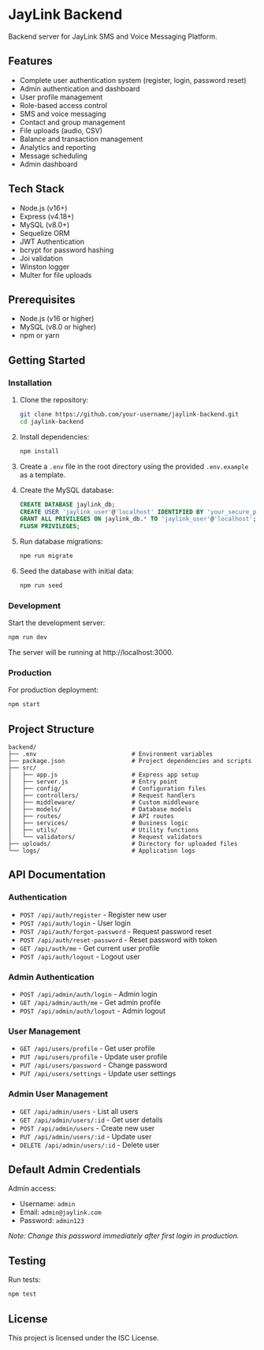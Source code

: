 # JayLink Backend

Backend server for JayLink SMS and Voice Messaging Platform.

## Features

- Complete user authentication system (register, login, password reset)
- Admin authentication and dashboard
- User profile management
- Role-based access control
- SMS and voice messaging
- Contact and group management
- File uploads (audio, CSV)
- Balance and transaction management
- Analytics and reporting
- Message scheduling
- Admin dashboard

## Tech Stack

- Node.js (v16+)
- Express (v4.18+)
- MySQL (v8.0+)
- Sequelize ORM
- JWT Authentication
- bcrypt for password hashing
- Joi validation
- Winston logger
- Multer for file uploads

## Prerequisites

- Node.js (v16 or higher)
- MySQL (v8.0 or higher)
- npm or yarn

## Getting Started

### Installation

1. Clone the repository:
   ```bash
   git clone https://github.com/your-username/jaylink-backend.git
   cd jaylink-backend
   ```

2. Install dependencies:
   ```bash
   npm install
   ```

3. Create a `.env` file in the root directory using the provided `.env.example` as a template.

4. Create the MySQL database:
   ```sql
   CREATE DATABASE jaylink_db;
   CREATE USER 'jaylink_user'@'localhost' IDENTIFIED BY 'your_secure_password';
   GRANT ALL PRIVILEGES ON jaylink_db.* TO 'jaylink_user'@'localhost';
   FLUSH PRIVILEGES;
   ```

5. Run database migrations:
   ```bash
   npm run migrate
   ```

6. Seed the database with initial data:
   ```bash
   npm run seed
   ```

### Development

Start the development server:
```bash
npm run dev
```

The server will be running at http://localhost:3000.

### Production

For production deployment:
```bash
npm start
```

## Project Structure

```
backend/
├── .env                           # Environment variables
├── package.json                   # Project dependencies and scripts
├── src/
│   ├── app.js                     # Express app setup
│   ├── server.js                  # Entry point
│   ├── config/                    # Configuration files
│   ├── controllers/               # Request handlers
│   ├── middleware/                # Custom middleware
│   ├── models/                    # Database models
│   ├── routes/                    # API routes
│   ├── services/                  # Business logic
│   ├── utils/                     # Utility functions
│   └── validators/                # Request validators
├── uploads/                       # Directory for uploaded files
└── logs/                          # Application logs
```

## API Documentation

### Authentication

- `POST /api/auth/register` - Register new user
- `POST /api/auth/login` - User login
- `POST /api/auth/forgot-password` - Request password reset
- `POST /api/auth/reset-password` - Reset password with token
- `GET /api/auth/me` - Get current user profile
- `POST /api/auth/logout` - Logout user

### Admin Authentication

- `POST /api/admin/auth/login` - Admin login
- `GET /api/admin/auth/me` - Get admin profile
- `POST /api/admin/auth/logout` - Admin logout

### User Management

- `GET /api/users/profile` - Get user profile
- `PUT /api/users/profile` - Update user profile
- `PUT /api/users/password` - Change password
- `PUT /api/users/settings` - Update user settings

### Admin User Management

- `GET /api/admin/users` - List all users
- `GET /api/admin/users/:id` - Get user details
- `POST /api/admin/users` - Create new user
- `PUT /api/admin/users/:id` - Update user
- `DELETE /api/admin/users/:id` - Delete user

## Default Admin Credentials

Admin access:
- Username: `admin`
- Email: `admin@jaylink.com`
- Password: `admin123`

*Note: Change this password immediately after first login in production.*

## Testing

Run tests:
```bash
npm test
```

## License

This project is licensed under the ISC License.
